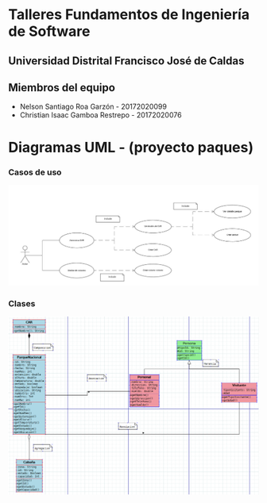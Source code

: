 # Talleres Fundamentos de Ingeniería de Software
## Universidad Distrital Francisco José de Caldas
## Miembros del equipo
- Nelson Santiago Roa Garzón - 20172020099 
- Christian Isaac Gamboa Restrepo - 20172020076

# Diagramas UML - (proyecto paques)

### Casos de uso

![](DiagramasUML/Diagrama%20-%20caso%20de%20uso.JPG)

### Clases

![](DiagramasUML/Diagrama%20-%20clases.png)
